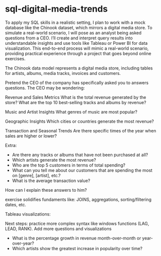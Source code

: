 # sql-digital-media-trends

To apply my SQL skills in a realistic setting, I plan to work with a mock database like the Chinook dataset, which mirrors a digital media store. To simulate a real-world scenario, I will pose as an analyst being asked questions from a CEO. I’ll create and interpret query results into understandable insights and use tools like Tableau or Power BI for data visualization. This end-to-end process will mimic a real-world scenario, providing practical experience through a project that goes beyond online exercises.


The Chinook data model represents a digital media store, including tables for artists, albums, media tracks, invoices and customers.

Pretend the CEO of the company has specifically asked you to answers questions. The CEO may be wondering:

Revenue and Sales Metrics
What is the total revenue generated by the store?
What are the top 10 best-selling tracks and albums by revenue?

Music and Artist Insights
What genres of music are most popular?


Geographic Insights
Which cities or countries generate the most revenue?

Transaction and Seasonal Trends
Are there specific times of the year when sales are higher or lower?

Extra: 
- Are there any tracks or albums that have not been purchased at all?
- Which artists generate the most revenue?
- Who are the top 5 customers in terms of total spending?
- What can you tell me about our customers that are spending the most on [genre], [artist], etc.?
- What is the average transaction value?


How can I explain these answers to him? 

exercise solidifies fundaments like: JOINS, aggregations, sorting/filtering dates, etc.

Tableau visualizations: 

Next steps: practice more complex syntax like windows functions (LAG, LEAD, RANK).
Add more questions and visualizations
- What is the percentage growth in revenue month-over-month or year-over-year?
- Which artists show the greatest increase in popularity over time?